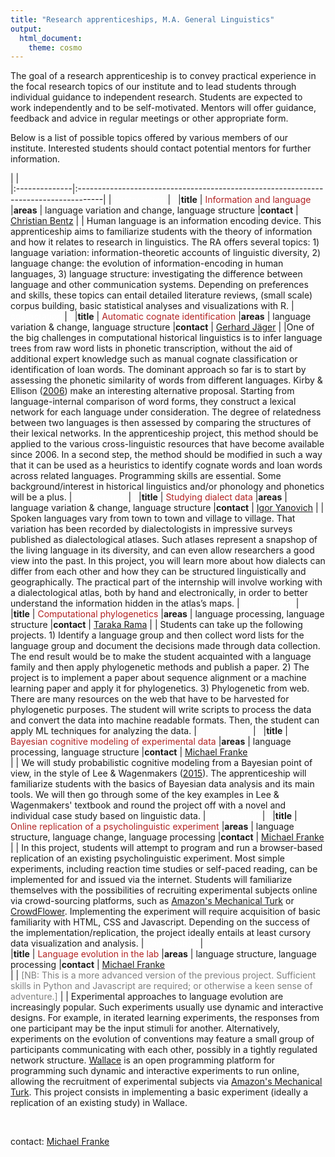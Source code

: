 ```yaml
---
title: "Research apprenticeships, M.A. General Linguistics"
output:
  html_document:
    theme: cosmo
---
```


The goal of a research apprenticeship is to convey practical experience in the focal research topics of our institute and to lead students through individual guidance to independent research. Students are expected to work independently and to be self-motivated. Mentors will offer guidance, feedback and advice in regular meetings or other appropriate form. 

Below is a list of possible topics offered by various members of our institute. Interested students should contact potential mentors for further information.


|    |     
|:--------------|:------------------------------------------------------------------------------------|
| <span style = "color:white"> contactation </span>
   | &nbsp;
|**title** | <span style = "color:firebrick">Information and language</span>
|**areas** | language variation and change, language structure
|**contact**  | [Christian Bentz](http://www.christianbentz.de/)
|   | Human language is an information encoding device. This apprenticeship aims to familiarize students with the theory of information and how it relates to research in linguistics. The RA offers several topics: 1) language variation: information-theoretic accounts of linguistic diversity, 2) language change: the evolution of information-encoding in human languages, 3) language structure: investigating the difference between language and other communication systems. Depending on preferences and skills, these topics can entail detailed literature reviews, (small scale) corpus building, basic statistical analyses and visualizations with R.
| <span style = "color:white"> contactation </span>
   | &nbsp;
|**title** | <span style = "color:firebrick">Automatic cognate identification</span>
|**areas** | language variation & change, language structure
|**contact**  | [Gerhard Jäger](http://www.sfs.uni-tuebingen.de/~gjaeger/)
|   |One of the big challenges in computational historical linguistics is to infer language trees from raw word lists in phonetic transcription, without the aid of additional expert knowledge such as manual cognate classification or identification of loan words. The dominant approach so far is to start by assessing the phonetic similarity of words from different languages. Kirby & Ellison ([2006](http://dl.acm.org/citation.cfm?id=1220210)) make an interesting alternative proposal. Starting from language-internal comparison of word forms, they construct a lexical network for each language under consideration. The degree of relatedness between two languages is then assessed by comparing the structures of their lexical networks. In the apprenticeship project, this method should be applied to the various cross-linguistic resources that have become available since 2006. In a second step, the method should be modified in such a way that it can be used as a heuristics to identify cognate words and loan words across related languages. Programming skills are essential. Some background/interest in historical linguistics and/or phonology and phonetics will be a plus.
| <span style = "color:white"> contactation </span>
   | &nbsp;
|**title** | <span style = "color:firebrick">Studying dialect data</span>
|**areas** | language variation & change, language structure
|**contact**  | [Igor Yanovich](http://www.sfs.uni-tuebingen.de/~yanovich/)
|   | Spoken languages vary from town to town and village to village. That variation has been recorded by dialectologists in impressive surveys published as dialectological atlases. Such atlases represent a snapshop of the living language in its diversity, and can even allow researchers a good view into the past. In this project, you will learn more about how dialects can differ from each other and how they can be structured linguistically and geographically. The practical part of the internship will involve working with a dialectological atlas, both by hand and electronically, in order to better understand the information hidden in the atlas’s maps.
| <span style = "color:white"> contactation </span>
   | &nbsp;
|**title** | <span style = "color:firebrick">Computational phylogenetics</span>
|**areas** | language processing, language structure
|**contact**  | [Taraka Rama](taraka-rama.kasicheyanula@uni-tuebingen.de)
|   | Students can take up the following projects. 1) Identify a language group and then collect word lists for the language group and document the decisions made through data collection. The end result would be to make the student acquainted with a language family and then apply phylogenetic methods and publish a paper. 2) The project is to implement a paper about sequence alignment or a machine learning paper and apply it for phylogenetics. 3) Phylogenetic from web. There are many resources on the web that have to be harvested for phylogenetic purposes. The student will write scripts to process the data and convert the data into machine readable formats. Then, the student can apply ML techniques for analyzing the data.
| <span style = "color:white"> contactation </span>
   | &nbsp;
|**title** | <span style = "color:firebrick">Bayesian cognitive modeling of experimental data</span>
|**areas** | language processing, language structure
|**contact**  | [Michael Franke](http://www.sfs.uni-tuebingen.de/~mfranke/)  
|   | We will study probabilistic cognitive modeling from a Bayesian point of view, in the style of Lee & Wagenmakers ([2015](https://bayesmodels.com/)). The apprenticeship will familiarize students with the basics of Bayesian data analysis and its main tools. We will then go through some of the key examples in Lee & Wagenmakers' textbook and round the project off with a novel and individual case study based on linguistic data.
| <span style = "color:white"> contactation </span>
   | &nbsp;
|**title** | <span style = "color:firebrick">Online replication of a psycholinguistic experiment</span>
|**areas** | language structure, language change, language processing
|**contact** | [Michael Franke](http://www.sfs.uni-tuebingen.de/~mfranke/)  
|   | In this project, students will attempt to program and run a browser-based replication of an existing psycholinguistic experiment. Most simple experiments, including reaction time studies or self-paced reading, can be implemented for and issued via the internet. Students will familiarize themselves with the possibilities of recruiting experimental subjects online via crowd-sourcing platforms, such as [Amazon's Mechanical Turk](https://en.wikipedia.org/wiki/Amazon_Mechanical_Turk) or [CrowdFlower](https://www.crowdflower.com/). Implementing the experiment will require acquisition of basic familiarity with HTML, CSS and Javascript. Depending on the success of the implementation/replication, the project ideally entails at least cursory data visualization and analysis.
| <span style = "color:white"> contactation </span>
   | &nbsp;   
|**title** | <span style = "color:firebrick">Language evolution in the lab</span>
|**areas** | language structure, language processing
|**contact** | [Michael Franke](http://www.sfs.uni-tuebingen.de/~mfranke/)  
|   | <span style = "color:gray">[NB: This is a more advanced version of the previous project. Sufficient skills in Python and Javascript are required; or otherwise a keen sense of adventure.]</span>
|   | Experimental approaches to language evolution are increasingly popular. Such experiments usually use dynamic and interactive designs. For example, in iterated learning experiments, the responses from one participant may be the input stimuli for another. Alternatively, experiments on the evolution of conventions may feature a small group of participants communicating with each other, possibly in a tightly regulated network structure. [Wallace](http://wallace.readthedocs.io/en/latest/) is an open programming platform for programming such dynamic and interactive experiments to run online, allowing the recruitment of experimental subjects via [Amazon's Mechanical Turk](https://en.wikipedia.org/wiki/Amazon_Mechanical_Turk). This project consists in implementing a basic experiment (ideally a replication of an existing study) in Wallace. 


<span style = "color:white"> &nbsp; </span>
<span style = "color:white"> &nbsp; </span>
<span style = "color:white"> &nbsp; </span>
<span style = "color:white"> &nbsp; </span>



contact: [Michael Franke](mailto:mchfranke@gmail.com)


